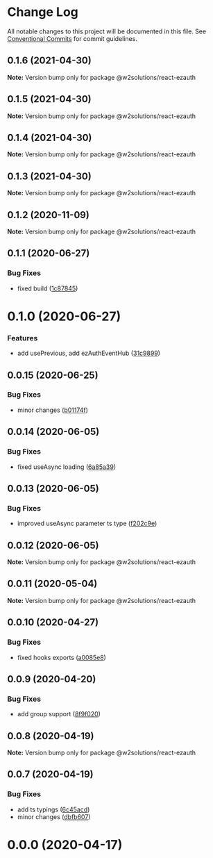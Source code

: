 # Change Log

All notable changes to this project will be documented in this file.
See [Conventional Commits](https://conventionalcommits.org) for commit guidelines.

## 0.1.6 (2021-04-30)

**Note:** Version bump only for package @w2solutions/react-ezauth





## 0.1.5 (2021-04-30)

**Note:** Version bump only for package @w2solutions/react-ezauth





## 0.1.4 (2021-04-30)

**Note:** Version bump only for package @w2solutions/react-ezauth





## 0.1.3 (2021-04-30)

**Note:** Version bump only for package @w2solutions/react-ezauth





## 0.1.2 (2020-11-09)

**Note:** Version bump only for package @w2solutions/react-ezauth





## 0.1.1 (2020-06-27)


### Bug Fixes

* fixed build ([1c87845](https://github.com/w2solutions/react-helper/commit/1c878457b77a6ad034586491f44f08dcd74bfa15))





# 0.1.0 (2020-06-27)


### Features

* add usePrevious, add ezAuthEventHub ([31c9899](https://github.com/w2solutions/react-helper/commit/31c9899336c8ebee0caa1b0eaa0cd81386b87aa5))





## 0.0.15 (2020-06-25)


### Bug Fixes

* minor changes ([b01174f](https://github.com/w2solutions/react-helper/commit/b01174fcfae6bfa76c4b0f6a13bbef4ad923d37e))





## 0.0.14 (2020-06-05)


### Bug Fixes

* fixed useAsync loading ([6a85a39](https://github.com/w2solutions/react-helper/commit/6a85a39a80bd32c89d368234451ab33d48d01ffe))





## 0.0.13 (2020-06-05)


### Bug Fixes

* improved useAsync parameter ts type ([f202c9e](https://github.com/w2solutions/react-helper/commit/f202c9e0ab50f2768c9ddecce7f37528df240175))





## 0.0.12 (2020-06-05)

**Note:** Version bump only for package @w2solutions/react-ezauth





## 0.0.11 (2020-05-04)

**Note:** Version bump only for package @w2solutions/react-ezauth

## 0.0.10 (2020-04-27)

### Bug Fixes

- fixed hooks exports ([a0085e8](https://github.com/w2solutions/react-helper/commit/a0085e865c5ca3054a1330cf9cadc39d37d20423))

## 0.0.9 (2020-04-20)

### Bug Fixes

- add group support ([8f9f020](https://github.com/w2solutions/react-helper/commit/8f9f0207bdbabc38b8a5ff2c8f9cc693be68302b))

## 0.0.8 (2020-04-19)

**Note:** Version bump only for package @w2solutions/react-ezauth

## 0.0.7 (2020-04-19)

### Bug Fixes

- add ts typings ([6c45acd](https://github.com/w2solutions/react-helper/commit/6c45acd1316b7cbb37f00f5614d9e8c0c97a00d7))
- minor changes ([dbfb607](https://github.com/w2solutions/react-helper/commit/dbfb607a051470b57b184a966eb23a1961f6f28c))

# 0.0.0 (2020-04-17)
